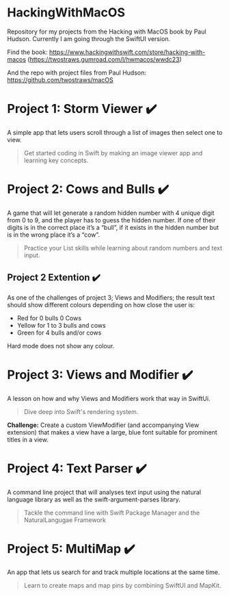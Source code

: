 # HackingWithMacOS
Repository for my projects from the Hacking with MacOS book by Paul Hudson. Currently I am going through the SwiftUI version. 

Find the book: https://www.hackingwithswift.com/store/hacking-with-macos 
(https://twostraws.gumroad.com/l/hwmacos/wwdc23)

And the repo with project files from Paul Hudson: https://github.com/twostraws/macOS

# Project 1: Storm Viewer :heavy_check_mark:
A simple app that lets users scroll through a list of images then select one to view. 
> Get started coding in Swift by making an image viewer app and learning key concepts.

# Project 2: Cows and Bulls :heavy_check_mark:
A game that will let generate a random hidden number with 4 unique digit from 0 to 9, and the player has to guess the hidden number. If one of their digits is in the correct place it’s a “bull”, if it exists in the hidden number but is in the wrong place it’s a “cow”. 

> Practice your List skills while learning about random numbers and text input.

## Project 2 Extention :heavy_check_mark:
As one of the challenges of project 3; Views and Modifiers; the result text should show different colours depending on how close the user is:
- Red for 0 bulls 0 Cows
- Yellow for 1 to 3 bulls and cows
- Green for 4 bulls and/or cows

Hard mode does not show any colour.

# Project 3: Views and Modifier :heavy_check_mark:
A lesson on how and why Views and Modifiers work that way in SwiftUi.

> Dive deep into Swift's rendering system.

**Challenge:** Create a custom ViewModifier (and accompanying View extension) that makes a view have a large, blue font suitable for prominent titles in a view.

# Project 4: Text Parser :heavy_check_mark:
A command line project that will analyses text input using the natural language library as well as the swift-argument-parses library. 

> Tackle the command line with Swift Package Manager and the NaturalLangugae Framework

# Project 5: MultiMap :heavy_check_mark:
An app that lets us search for and track multiple locations at the same time. 

> Learn to create maps and map pins by combining SwiftUI and MapKit.
